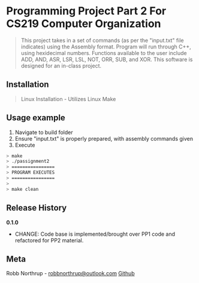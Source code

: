# Programming Project Part 2 For CS219 Computer Organization
> This project takes in a set of commands (as per the "input.txt" file indicates) using the Assembly format. Program will run through C++, using hexidecimal numbers.  Functions available to the user include ADD, AND, ASR, LSR, LSL, NOT, ORR, SUB, and XOR.
This software is designed for an in-class project.
## Installation
> Linux Installation -
Utilizes Linux Make
## Usage example
1. Navigate to build folder
2. Ensure "input.txt" is properly prepared, with assembly commands given
3. Execute
```sh
> make
> ./passignment2
> ================
> PROGRAM EXECUTES
> ================
>
> make clean
```
## Release History
**0.1.0**
- CHANGE: Code base is implemented/brought over PP1 code and refactored for PP2 material.
## Meta
Robb Northrup - robbnorthrup@outlook.com
[Github](https://github.com/NorthrupRobert/CS219-Programming-Project-1.git)